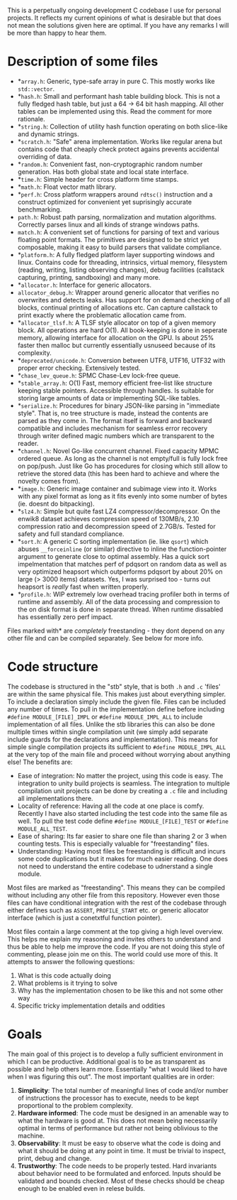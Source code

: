 This is a perpetually ongoing development C codebase I use for personal projects. It reflects my current opinions of what is desirable but that does not mean the solutions given here are optimal. If you have any remarks I will be more than happy to hear them.

# Description of some files
- *`array.h`: Generic, type-safe array in pure C. This mostly works like `std::vector`.
- *`hash.h`: Small and performant hash table building block. This is not a fully fledged hash table, but just a 64 -> 64 bit hash mapping. All other tables can be implemented using this. Read the comment for more rationale.
- *`string.h`: Collection of utility hash function operating on both slice-like and dynamic strings. 
- *`scratch.h`: "Safe" arena implementation. Works like regular arena but contains code that cheaply check protect agains prevents accidental overriding of data. 
- *`random.h`: Convenient fast, non-cryptographic random number generation. Has both global state and local state interface.
- *`time.h`: Simple header for cross platform time stamps. 
- *`math.h`: Float vector math library.
- *`perf.h`: Cross platform wrappers around `rdtsc()` instruction and a construct optimized for convenient yet suprisingly accurate benchmarking.
- `path.h`: Robust path parsing, normalization and mutation algorithms. Correctly parses linux and all kinds of strange windows paths.
- `match.h`: A convenient set of functions for parsing of text and various floating point formats. The primitives are designed to be strict yet composable, making it easy to build parsers that validate compliance.
- *`platform.h`: A fully fledged platform layer supporting windows and linux. Contains code for threading, intrinsics, virtual memory, filesystem (reading, writing, listing observing changes), debug facilities (callstack capturing, printing, sandboxing) and many more.  
- *`allocator.h`: Interface for generic allocators.
- `allocator_debug.h`: Wrapper around generic allocator that verifies no overwrites and detects leaks. Has support for on demand checking of all blocks, continual printing of allocations etc. Can capture callstack to print exactly where the problematic allocation came from.
- *`allocator_tlsf.h`: A TLSF style allocator on top of a given memory block. All operations are hard O(1). All book-keeping is done in seperate memory, allowing interface for allocation on the GPU. Is about 25% faster then malloc but currently essentially usnuseed because of its complexity.
- *`deprecated/unicode.h`: Conversion between UTF8, UTF16, UTF32 with proper error checking. Extensively tested.
- *`chase_lev_queue.h`: SPMC Chase-Lev lock-free queue.
- *`stable_array.h`: O(1) Fast, memory efficient free-list like structure keeping stable pointers. Accessible through handles. Is suitable for storing large amounts of data or implementing SQL-like tables. 
- *`serialize.h`: Procedures for binary JSON-like parsing in "immediate style". That is, no tree structure is made, instead the contents are parsed as they come in. The format itself is forward and backward compatible and includes mechanism for seamless error recovery through writer defined magic numbers which are transparent to the reader.
- *`channel.h`: Novel Go-like concurrent channel. Fixed capacity MPMC ordered queue. As long as the channel is not empty/full is fully lock free on pop/push. Just like Go has procedures for closing which still allow to retrieve the stored data (this has been hard to achieve and where the novelty comes from). 
- *`image.h`: Generic image container and subimage view into it. Works with any pixel format as long as it fits evenly into some number of bytes (ie. doesnt do bitpacking). 
- *`slz4.h`: Simple but quite fast LZ4 compressor/decompressor. On the enwik8 dataset achieves compression speed of 130MB/s, 2.10 compression ratio and decompression speed of 2.7GB/s. Tested for safety and full standard compliance.
- *`sort.h`: A generic C sorting implementation (ie. like `qsort`) which abuses `__forceinline` (or similar) directive to inline the function-pointer argument to generate close to optimal assembly. Has a quick sort impelmentation that matches perf of pdqsort on random data as well as very optimized heapsort which outperforms pdqsort by about 20% on large (> 3000 items) datasets. Yes, I was surprised too - turns out heapsort is *really* fast when written properly. 
- *`profile.h`: WIP extremely low overhead tracing profiler both in terms of runtime and assembly. All of the data processing and compression to the on disk format is done in separate thread. When runtime dissabled has essentially zero perf impact.   

Files marked with* are *completely* freestanding - they dont depend on any other file and can be compiled separately. See below for more info.



# Code structure
The codebase is structured in the "stb" style, that is both `.h` and `.c` 'files' are within the same physical file. This makes just about everything simpler. To include a declaration simply include the given file. Files can be included any number of times. To pull in the implementation define before including `#define MODULE_[FILE]_IMPL` or `#define MODULE_IMPL_ALL` to include implementation of all files. Unlike the stb libraries this can also be done multiple times within single compilation unit (we simply add separate include guards for the declarations and implementation). This means for simple single compilation projects its sufficient to `#define MODULE_IMPL_ALL` at the very top of the main file and proceed without worrying about anything else! The benefits are:
- Ease of integration: No matter the project, using this code is easy. The integration to unity build projects is seamless. The integration to multiple compilation unit projects can be done by creating a `.c` file and including all implementations there. 
- Locality of reference: Having all the code at one place is comfy. Recently I have also started including the test code into the same file as well. To pull the test code define `#define MODULE_[FILE]_TEST` or `#define MODULE_ALL_TEST`.
- Ease of sharing: Its far easier to share one file than sharing 2 or 3 when counting tests. This is especially valuable for "freestanding" files.
- Understanding: Having most files be freestanding is difficult and incurs some code duplications but it makes for much easier reading. One does not need to understand the entire codebase to udnerstand a single module. 

Most files are marked as "freestanding". This means they can be compiled without including any other file from this repository. However even those files can have conditional integration with the rest of the codebase through either defines such as `ASSERT`, `PROFILE_START` etc. or generic allocator interface (which is just a conetxtful function pointer).

Most files contain a large comment at the top giving a high level overview. This helps me explain my reasoning and invites others to understand and thus be able to help me improve the code. If you are not doing this style of commenting, please join me on this. The world could use more of this. It attempts to answer the following questions:
1. What is this code actually doing
2. What problems is it trying to solve
3. Why has the implementation chosen to be like this and not some other way
4. Specific tricky implementation details and oddities

# Goals
The main goal of this project is to develop a fully sufficient environment in which I can be productive. Additional goal is to be as transparent as possible and help others learn more. Essentially "what I would liked to have when I was figuring this out". The most important qualities are in order:
1. **Simplicity**: The total number of meaningful lines of code and/or number of instructions the processor has to execute, needs to be kept proportional to the problem complexity.
2. **Hardware informed**: The code must be designed in an amenable way to what the hardware is good at. This does not mean being necessarily optimal in terms of performance but rather not being oblivious to the machine. 
3. **Observability**: It must be easy to observe what the code is doing and what it should be doing at any point in time. It must be trivial to inspect, print, debug and change.
4. **Trustworthy**: The code needs to be properly tested. Hard invariants about behavior need to be formulated and enforced. Inputs should be validated and bounds checked. Most of these checks should be cheap enough to be enabled even in relese builds.
